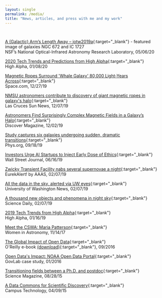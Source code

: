 ```yaml
---
layout: single
permalink: /media/
title: "News, articles, and press with me and my work"
---
```


<br>

[A (Galactic) Arm’s Length Away – iotw2019a](https://www.nationalastro.org/news/a-galactic-arms-length-away-iotw2019a/){:target="_blank"} - featured image of galaxies NGC 672 and IC 1727  
NSF’s National Optical-Infrared Astronomy Research Laboratory, 05/06/20

[2020 Tech Trends and Predictions from High Alpha](https://highalpha.com/2020-tech-trends-and-saas-predictions-from-high-alpha/){:target="_blank"}  
High Alpha, 01/08/20

[Magnetic Ropes Surround 'Whale Galaxy' 80,000 Light-Years Across](https://www.space.com/magnetic-filament-tie-up-galaxy.html){:target="_blank"}  
Space.com, 12/27/19

[NMSU astronomers contribute to discovery of giant magnetic ropes in galaxy's halo](https://www.lcsun-news.com/story/news/local/community/2019/12/07/nmsu-astronomers-help-discover-giant-magnetic-ropes-galaxys-halo/4366220002/){:target="_blank"}  
Las Cruces Sun News, 12/07/19

[Astronomers Find Surprisingly Complex Magnetic Fields in a Galaxy’s Halo](https://www.discovermagazine.com/the-sciences/astronomers-find-surprisingly-complex-magnetic-fields-in-a-galaxys-halo){:target="_blank"}  
Discover Magazine, 12/02/19

[Study captures six galaxies undergoing sudden, dramatic transitions](https://phys.org/news/2019-09-captures-galaxies-sudden-transitions.html){:target="_blank"}  
Phys.org, 09/18/19

[Investors Urge AI Startups to Inject Early Dose of Ethics](https://www.wsj.com/articles/investors-urge-ai-startups-to-inject-early-dose-of-ethics-11560682800){:target="_blank"}  
Wall Street Journal, 06/16/19

[Zwicky Transient Facility nabs several supernovae a night](https://www.eurekalert.org/pub_releases/2019-02/ciot-ztf020719.php){:target="_blank"}  
EurekAlert! by AAAS, 02/07/19

[All the data in the sky, alerted via UW eyes](https://www.washington.edu/news/2019/02/07/ztf-uw-alert-system/){:target="_blank"}  
University of Washington News, 02/07/19

[A thousand new objects and phenomena in night sky](https://www.sciencedaily.com/releases/2019/02/190207131056.htm){:target="_blank"}  
Science Daily, 02/07/19

[2019 Tech Trends from High Alpha](https://highalpha.com/2019-tech-trends-from-high-alpha/){:target="_blank"}  
High Alpha, 01/16/19

[Meet the CSWA: Maria Patterson](http://womeninastronomy.blogspot.com/2017/11/meet-cswa-maria-patterson.html){:target="_blank"}  
Women in Astronomy, 11/14/17

[The Global Impact of Open Data](http://thegovlab.org/new-e-book-the-global-impact-of-open-data/){:target="_blank"}  
O'Reilly e-book [(download)](https://data.gov.ru/sites/default/files/documents/the-global-impact-of-open-data.pdf){:target="_blank"}, 09/2016

[Open Data's Impact: NOAA Open Data Portal](http://odimpact.org/files/case-studies-noaa.pdf){:target="_blank"}  
GovLab case study, 01/2016

[Transitioning fields between a Ph.D. and postdoc](https://www.sciencemag.org/features/2015/08/transitioning-fields-between-phd-and-postdoc){:target="_blank"}  
Science Magazine, 08/28/15

[A Data Commons for Scientific Discovery](https://campustechnology.com/articles/2015/04/09/a-data-commons-for-scientific-discovery.aspx){:target="_blank"}  
Campus Technology, 04/09/15
